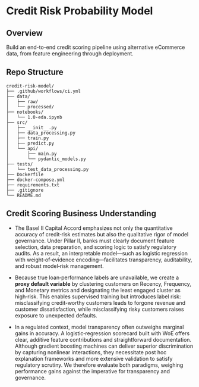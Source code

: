 # Credit Risk Probability Model

## Overview

Build an end-to-end credit scoring pipeline using alternative eCommerce data, from feature engineering through deployment.

## Repo Structure

```
credit-risk-model/
├── .github/workflows/ci.yml
├── data/
│   ├── raw/
│   └── processed/
├── notebooks/
│   └── 1.0-eda.ipynb
├── src/
│   ├── __init__.py
│   ├── data_processing.py
│   ├── train.py
│   ├── predict.py
│   └── api/
│       ├── main.py
│       └── pydantic_models.py
├── tests/
│   └── test_data_processing.py
├── Dockerfile
├── docker-compose.yml
├── requirements.txt
├── .gitignore
└── README.md
```
## Credit Scoring Business Understanding

- The Basel II Capital Accord emphasizes not only the quantitative accuracy of credit‐risk estimates but also the qualitative rigor of model governance. Under Pillar II, banks must clearly document feature selection, data preparation, and scoring logic to satisfy regulatory audits. As a result, an interpretable model—such as logistic regression with weight‐of‐evidence encoding—facilitates transparency, auditability, and robust model‐risk management.

- Because true loan‐performance labels are unavailable, we create a **proxy default variable** by clustering customers on Recency,  Frequency, and Monetary metrics and designating the least engaged cluster as high‐risk. This enables supervised training but introduces label risk: misclassifying credit-worthy customers leads to forgone revenue and customer dissatisfaction, while misclassifying risky customers raises exposure to unexpected defaults.

- In a regulated context, model transparency often outweighs marginal gains in accuracy. A logistic‐regression scorecard built with WoE offers clear, additive feature contributions and straightforward documentation. Although gradient boosting machines can deliver superior discrimination by capturing nonlinear interactions, they necessitate post hoc explanation frameworks and more extensive validation to satisfy regulatory scrutiny. We therefore evaluate both paradigms, weighing performance gains against the imperative for transparency and governance.

